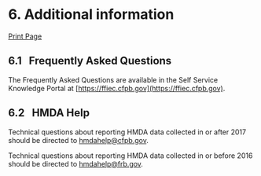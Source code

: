 # 6. Additional information

<a class="printBtn" href="javascript:window.print()" target="_self">
Print Page
</a>

## 6.1 &nbsp; Frequently Asked Questions

The Frequently Asked Questions are available in the Self Service Knowledge Portal at [https://ffiec.cfpb.gov](https://ffiec.cfpb.gov).

## 6.2 &nbsp; HMDA Help

Technical questions about reporting HMDA data collected in or after 2017 should be directed to hmdahelp@cfpb.gov. 

Technical questions about reporting HMDA data collected in or before 2016 should be directed to hmdahelp@frb.gov.
